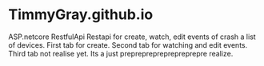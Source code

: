 # TimmyGray.github.io
ASP.netcore RestfulApi
Restapi for create, watch, edit events of crash a list of devices.
First tab for create.
Second tab for watching and edit events.
Third tab not realise yet.
Its a just prepreprepreprepreprepre realize.
